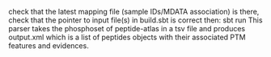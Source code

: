 check that the latest mapping file (sample IDs/MDATA association) is there,
check that the pointer to input file(s) in build.sbt is correct then:
sbt run
This parser takes the phosphoset of peptide-atlas in a tsv file and produces output.xml
which is a list of peptides objects with their associated PTM features and evidences.

